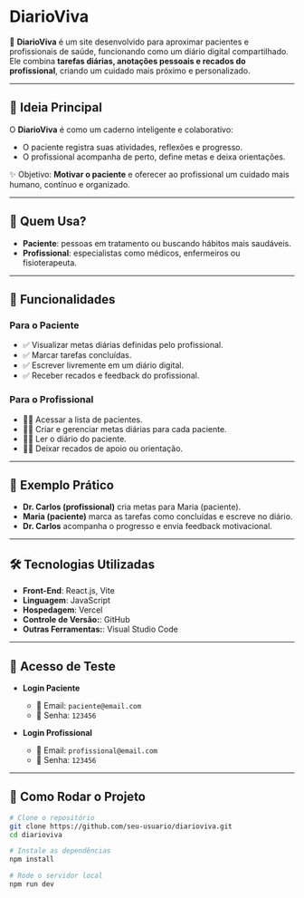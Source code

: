# DiarioViva  

📘 **DiarioViva** é um site desenvolvido para aproximar pacientes e profissionais de saúde, funcionando como um diário digital compartilhado. Ele combina **tarefas diárias, anotações pessoais e recados do profissional**, criando um cuidado mais próximo e personalizado.  

---

## 🌟 Ideia Principal  
O **DiarioViva** é como um caderno inteligente e colaborativo:  
- O paciente registra suas atividades, reflexões e progresso.  
- O profissional acompanha de perto, define metas e deixa orientações.  

✨ Objetivo: **Motivar o paciente** e oferecer ao profissional um cuidado mais humano, contínuo e organizado.  

---

## 👥 Quem Usa?  
- **Paciente**: pessoas em tratamento ou buscando hábitos mais saudáveis.  
- **Profissional**: especialistas como médicos, enfermeiros ou fisioterapeuta.  

---

## 📝 Funcionalidades  

### Para o Paciente  
- ✅ Visualizar metas diárias definidas pelo profissional.  
- ✅ Marcar tarefas concluídas.  
- ✅ Escrever livremente em um diário digital.  
- ✅ Receber recados e feedback do profissional.  

### Para o Profissional  
- 👩‍⚕️ Acessar a lista de pacientes.  
- 👩‍⚕️ Criar e gerenciar metas diárias para cada paciente.  
- 👩‍⚕️ Ler o diário do paciente.  
- 👩‍⚕️ Deixar recados de apoio ou orientação.  

---

## 📖 Exemplo Prático  
- **Dr. Carlos (profissional)** cria metas para Maria (paciente).  
- **Maria (paciente)** marca as tarefas como concluídas e escreve no diário.  
- **Dr. Carlos** acompanha o progresso e envia feedback motivacional.  

---

## 🛠️ Tecnologias Utilizadas  
- **Front-End**: React.js, Vite
- **Linguagem**: JavaScript
- **Hospedagem**: Vercel
- **Controle de Versão:**: GitHub  
- **Outras Ferramentas:**: Visual Studio Code  

---

## 🔑 Acesso de Teste  

- **Login Paciente**  
  - 📧 Email: `paciente@email.com`  
  - 🔑 Senha: `123456`  

- **Login Profissional**  
  - 📧 Email: `profissional@email.com`  
  - 🔑 Senha: `123456`  

---

## 🚀 Como Rodar o Projeto  

```bash
# Clone o repositório
git clone https://github.com/seu-usuario/diarioviva.git
cd diarioviva

# Instale as dependências
npm install

# Rode o servidor local
npm run dev

